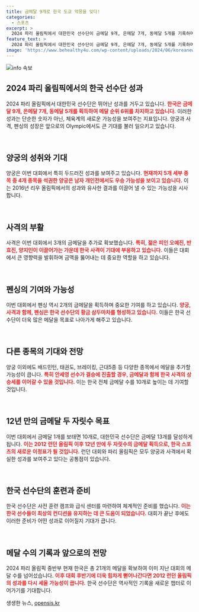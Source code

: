 ```yaml
---
title: 금메달 9개로 한국 도쿄 악몽을 잊다!
categories:
  - 스포츠
excerpt: >
  2024 파리 올림픽에서 대한민국 선수단이 금메달 9개, 은메달 7개, 동메달 5개를 기록하며 메달 순위 6위를 달리고 있습니다. 기대 이상의 성과로 12년 만의 최대 기록이 예상되며, 특히 양궁과 사격의 강세가 주목받고 있습니다.
feature_text: >
  2024 파리 올림픽에서 대한민국 선수단이 금메달 9개, 은메달 7개, 동메달 5개를 기록하며 메달 순위 6위를 달리고 있습니다. 기대 이상의 성과로 12년 만의 최대 기록이 예상되며, 특히 양궁과 사격의 강세가 주목받고 있습니다.
image: 'https://www.behealthy4u.com/wp-content/uploads/2024/06/koreanews.jpg'
---
```


<p><img src="https://www.behealthy4u.com/wp-content/uploads/2024/06/koreanews.jpg" alt="info 속보" /></p>

<h2 data-ke-size="size26">2024 파리 올림픽에서의 한국 선수단 성과</h2>

<p data-ke-size="size16">2024 파리 올림픽에서 대한민국 선수단은 뛰어난 성과를 거두고 있습니다. <b><span style="color: #ee2323;">한국은 금메달 9개, 은메달 7개, 동메달 5개를 획득하여 메달 순위 6위를 차지하고 있습니다.</span></b> 이러한 성과는 단순한 숫자가 아닌, 체육계의 새로운 가능성을 보여주는 지표입니다. 양궁과 사격, 펜싱의 성장은 앞으로의 Olympic에서도 큰 기대를 불러 일으키고 있습니다.</p>

<p data-ke-size="size16">&nbsp;</p>

<h2 data-ke-size="size26">양궁의 성취와 기대</h2>

<p data-ke-size="size16">양궁은 이번 대회에서 특히 두드러진 성과를 보여주고 있습니다. <b><span style="color: #ee2323;">현재까지 5개 세부 종목 중 4개 종목을 석권한 양궁은 남자 개인전에서도 우승 가능성을 보이고 있습니다.</span></b> 이는 2016년 리우 올림픽에서의 성과와 유사한 결과를 이끌어 낼 수 있는 가능성을 시사합니다.</p>

<p data-ke-size="size16">&nbsp;</p>

<h2 data-ke-size="size26">사격의 부활</h2>

<p data-ke-size="size16">사격은 이번 대회에서 3개의 금메달을 추가로 확보했습니다. <b><span style="color: #ee2323;">특히, 젊은 피인 오예진, 반효진, 양지인이 이끌어가는 가운데 한국 사격이 기대에 부응하고 있습니다.</span></b> 이들은 대회에서 큰 영향력을 발휘하며 금맥을 뚫어내는 데 중요한 역할을 하고 있습니다.</p>

<p data-ke-size="size16">&nbsp;</p>

<h2 data-ke-size="size26">펜싱의 기여와 가능성</h2>

<p data-ke-size="size16">이번 대회에서 펜싱 역시 2개의 금메달을 획득하며 중요한 기여를 하고 있습니다. <b><span style="color: #ee2323;">양궁, 사격과 함께, 펜싱은 한국 선수단의 황금 삼두마차를 형성하고 있습니다.</span></b> 이들은 한국 선수단이 더욱 많은 메달을 목표로 나아가게 해주고 있습니다.</p>

<p data-ke-size="size16">&nbsp;</p>

<h2 data-ke-size="size26">다른 종목의 기대와 전망</h2>

<p data-ke-size="size16">양궁 이외에도 배드민턴, 태권도, 브레이킹, 근대5종 등 다양한 종목에서 메달을 추가할 가능성이 큽니다. <b><span style="color: #ee2323;">특히 안세영 선수가 결승에 진출할 경우, 금메달과 함께 한국 사격의 상승세를 이어갈 수 있을 것입니다.</span></b> 이는 한국 전체 금메달 수를 10개로 높이는 데 기여할 것입니다. </p>

<p data-ke-size="size16">&nbsp;</p>

<h2 data-ke-size="size26">12년 만의 금메달 두 자릿수 목표</h2>

<p data-ke-size="size16">이번 대회에서 금메달 1개를 보태면 10개로, 대한민국 선수단은 금메달 13개를 달성하게 됩니다. <b><span style="color: #ee2323;">이는 2012 런던 올림픽 이후 12년 만에 두 자릿수의 금메달 획득으로, 한국 스포츠의 새로운 이정표가 될 것입니다.</span></b> 런던 대회와 파리 올림픽은 모두 양궁과 사격에서 확실한 성과를 보여주고 있다는 공통점이 있습니다.</p>

<p data-ke-size="size16">&nbsp;</p>

<h2 data-ke-size="size26">한국 선수단의 훈련과 준비</h2>

<p data-ke-size="size16">한국 선수단은 사전 훈련 캠프와 급식 센터를 마련하여 체계적인 준비를 했습니다. <b><span style="color: #ee2323;">이는 한국 선수들이 최상의 컨디션을 유지하는 데 큰 도움이 되었습니다.</span></b> 대회가 끝난 후에도 이러한 준비가 어떤 성과로 이어질지 기대가 큽니다. </p>

<p data-ke-size="size16">&nbsp;</p>

<h2 data-ke-size="size26">메달 수의 기록과 앞으로의 전망</h2>

<p data-ke-size="size16">2024 파리 올림픽 중반부 현재 한국은 총 21개의 메달을 확보하여 이미 지난 대회의 메달 수를 넘어섰습니다. <b><span style="color: #ee2323;">이후 대회 후반기에 더욱 힘차게 뻗어나간다면 2012 런던 올림픽의 성과를 다시 세울 가능성이 큽니다.</span></b> 한국 선수단은 역사적인 기록을 새로운 챕터로 이어가기를 기대합니다.</p>
생생한 뉴스, <a href="https://opensis.kr" rel="dofollow">opensis.kr</a>


